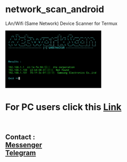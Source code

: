 # network_scan_android
LAn/Wifi (Same Network) Device Scanner for Termux

<img src="https://github.com/GH0STH4CKER/network_scan_android/blob/main/androidipscan_ss.jpg" width=60%>

# For PC users click this <a href="https://github.com/GH0STH4CKER/Lan_IP_Scanner" >Link</a>

<br>
<h2> Contact : <br>
<a href="https://m.me/dimuth92">Messenger</a><br>
<a href="https://t.me/Dimuth92">Telegram</a>
</h2>
